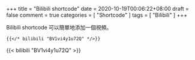 +++
title = "Bilibili shortcode"
date = 2020-10-19T00:06:22+08:00
draft = false
comment = true
categories = [
  "Shortcode"
]
tags = [
  "Bilibili"
]
+++

Bilibili shortcode 可以簡單地添加一個視頻。

<!--more-->

```markdown
{{</* bilibili "BV1vi4y1u72Q" */>}}
```

{{< bilibili "BV1vi4y1u72Q" >}}
